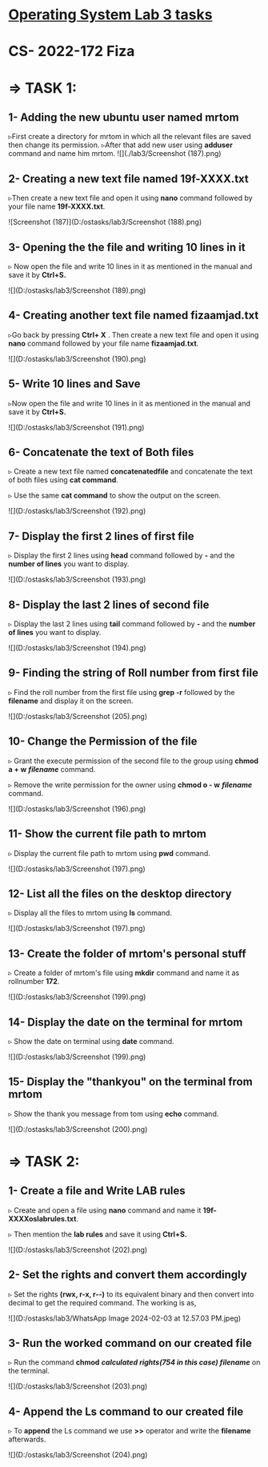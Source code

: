 # <u>Operating System **Lab 3 tasks**</u> 

# CS- 2022-172                                Fiza

# ⇒ TASK 1:

## 1- Adding the new ubuntu user named mrtom

▹First create a directory for mrtom in which all the relevant files are saved then change its permission. ▹After that add new user  using **adduser** command and name him mrtom.
![](./lab3/Screenshot (187).png)


## 2- Creating a new text file named 19f-XXXX.txt

▹Then create a new text file and open it using **nano** command followed by your file name **19f-XXXX.txt**.

![Screenshot (187)](D:/ostasks/lab3/Screenshot (188).png)

## 3- Opening the the file and writing 10 lines in it

▹ Now open the file and write 10 lines in it as mentioned in the manual and save it by **Ctrl+S.**

![](D:/ostasks/lab3/Screenshot (189).png)

## 4- Creating another text file named fizaamjad.txt

▹Go back by pressing **Ctrl+ X** . Then create a new text file and open it using **nano** command followed by your file name **fizaamjad.txt**.

![](D:/ostasks/lab3/Screenshot (190).png)

## 5- Write 10 lines and Save

▹Now open the file and write 10 lines in it as mentioned in the manual and save it by **Ctrl+S.**

![](D:/ostasks/lab3/Screenshot (191).png)

## 6- Concatenate the text of Both files

▹ Create a new text file named **concatenatedfile** and concatenate the text of both files using **cat command**.

▹ Use the same **cat command** to show the output on the screen.

![](D:/ostasks/lab3/Screenshot (192).png)

## 7- Display the first 2 lines of first file

▹ Display the first 2 lines using **head** command followed by **-** and the **number of lines** you want to display.

![](D:/ostasks/lab3/Screenshot (193).png)

## 8- Display the last 2 lines of second file

▹ Display the last 2 lines using **tail** command followed by **-** and the **number of lines** you want to display.

![](D:/ostasks/lab3/Screenshot (194).png)

## 9- Finding the string of Roll number from first file

▹ Find the roll number from the first file using **grep -r** followed by the **filename** and display it on the screen.

![](D:/ostasks/lab3/Screenshot (205).png)

## 10- Change the Permission of the file

▹ Grant the execute permission of the second file to the group using **chmod a + w** ***filename*** command. 

▹ Remove the write permission for the owner using **chmod o - w** ***filename*** command. 

![](D:/ostasks/lab3/Screenshot (196).png)

## 11- Show the current file path to mrtom

▹ Display the current file path to mrtom using **pwd** command.

![](D:/ostasks/lab3/Screenshot (197).png)

## 12- List all the files on the desktop directory

▹ Display all the files to mrtom using **ls** command.

![](D:/ostasks/lab3/Screenshot (197).png)

## 13- Create the folder of mrtom's personal stuff 

▹ Create a folder of mrtom's file using **mkdir** command and name it as rollnumber **172**.

![](D:/ostasks/lab3/Screenshot (199).png)

## 14- Display the date on the terminal for mrtom

▹  Show the date on terminal using **date** command.

![](D:/ostasks/lab3/Screenshot (199).png)

## 15- Display the "thankyou" on the terminal from mrtom

▹ Show the thank you message from tom using **echo** command.

![](D:/ostasks/lab3/Screenshot (200).png)

# ⇒ TASK 2:

## 1- Create a file and Write LAB rules 

▹ Create and open a file using **nano** command and name it **19f-XXXXoslabrules.txt**.

▹ Then mention the **lab rules** and save it using **Ctrl+S.**

![](D:/ostasks/lab3/Screenshot (202).png)

## 2- Set the rights and convert them accordingly

▹ Set the rights **(rwx, r-x, r--)** to its equivalent binary and then convert into decimal to get the required command. The working is as,

![](D:/ostasks/lab3/WhatsApp Image 2024-02-03 at 12.57.03 PM.jpeg)

## 3- Run the worked command on our created file

▹ Run the command **chmod** ***calculated rights(754 in this case) filename*** on the terminal.

![](D:/ostasks/lab3/Screenshot (203).png)

## 4- Append the Ls command to our created file

▹ To **append** the Ls command we use **>>** operator and write the **filename** afterwards.

![](D:/ostasks/lab3/Screenshot (204).png)
